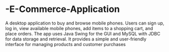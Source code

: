# -E-Commerce-Application
A desktop application to buy and browse mobile phones. Users can sign up, log in, view available mobile phones, add items to a shopping cart, and place orders. The app uses Java Swing for the GUI and MySQL with JDBC for data storage and retrieval. It provides a simple and user-friendly interface for managing products and customer purchases
